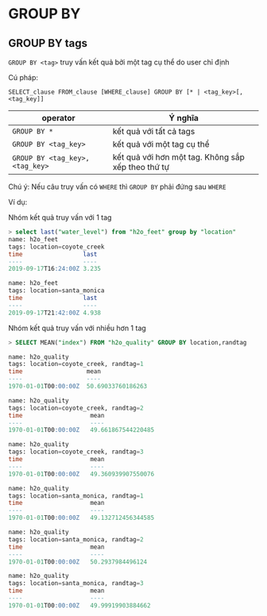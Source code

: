 # GROUP BY

## GROUP BY tags

`GROUP BY <tag>` truy vấn kết quả bởi một tag cụ thể do user chỉ định

Cú pháp:

    SELECT_clause FROM_clause [WHERE_clause] GROUP BY [* | <tag_key>[,<tag_key]]

| operator | Ý nghĩa |
|----------| --------|
|`GROUP BY *`| kết quả với tất cả tags|
|`GROUP BY <tag_key>`| kết quả với một tag cụ thể|
|`GROUP BY <tag_key>,<tag_key>`| kết quả với hơn một tag. Không sắp xếp theo thứ tự |

Chú ý: Nếu câu truy vấn có `WHERE` thì `GROUP BY` phải đứng sau `WHERE`

Ví dụ:

Nhóm kết quả truy vấn với 1 tag

```sql
> select last("water_level") from "h2o_feet" group by "location"
name: h2o_feet
tags: location=coyote_creek
time                 last
----                 ----
2019-09-17T16:24:00Z 3.235

name: h2o_feet
tags: location=santa_monica
time                 last
----                 ----
2019-09-17T21:42:00Z 4.938
```

Nhóm kết quả truy vấn với nhiều hơn 1 tag

```sql
> SELECT MEAN("index") FROM "h2o_quality" GROUP BY location,randtag

name: h2o_quality
tags: location=coyote_creek, randtag=1
time                  mean
----                  ----
1970-01-01T00:00:00Z  50.69033760186263

name: h2o_quality
tags: location=coyote_creek, randtag=2
time                   mean
----                   ----
1970-01-01T00:00:00Z   49.661867544220485

name: h2o_quality
tags: location=coyote_creek, randtag=3
time                   mean
----                   ----
1970-01-01T00:00:00Z   49.360939907550076

name: h2o_quality
tags: location=santa_monica, randtag=1
time                   mean
----                   ----
1970-01-01T00:00:00Z   49.132712456344585

name: h2o_quality
tags: location=santa_monica, randtag=2
time                   mean
----                   ----
1970-01-01T00:00:00Z   50.2937984496124

name: h2o_quality
tags: location=santa_monica, randtag=3
time                   mean
----                   ----
1970-01-01T00:00:00Z   49.99919903884662
```


